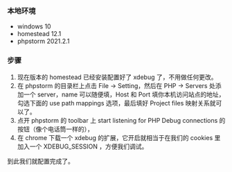 ### 本地环境
* windows 10
* homestead 12.1
* phpstorm 2021.2.1

### 步骤
1. 现在版本的 homestead 已经安装配置好了 xdebug 了，不用做任何更改。
2. 在 phpstorm 的目录栏上点击 File -> Setting，然后在 PHP -> Servers 处添加一个 server，name 可以随便填，Host 和 Port 填你本机访问站点的地址，勾选下面的 use path mappings 选项，最后填好 Project files 映射关系就可以了。
3. 点开 phpstorm 的 toolbar 上 start listening for PHP Debug connections 的按钮（像个电话筒一样的），
4. 在 chrome 下载一个 xdebug 的扩展，它开启就相当于在我们的 cookies 里加入一个 XDEBUG_SESSION ，方便我们调试。

到此我们就配置完成了。